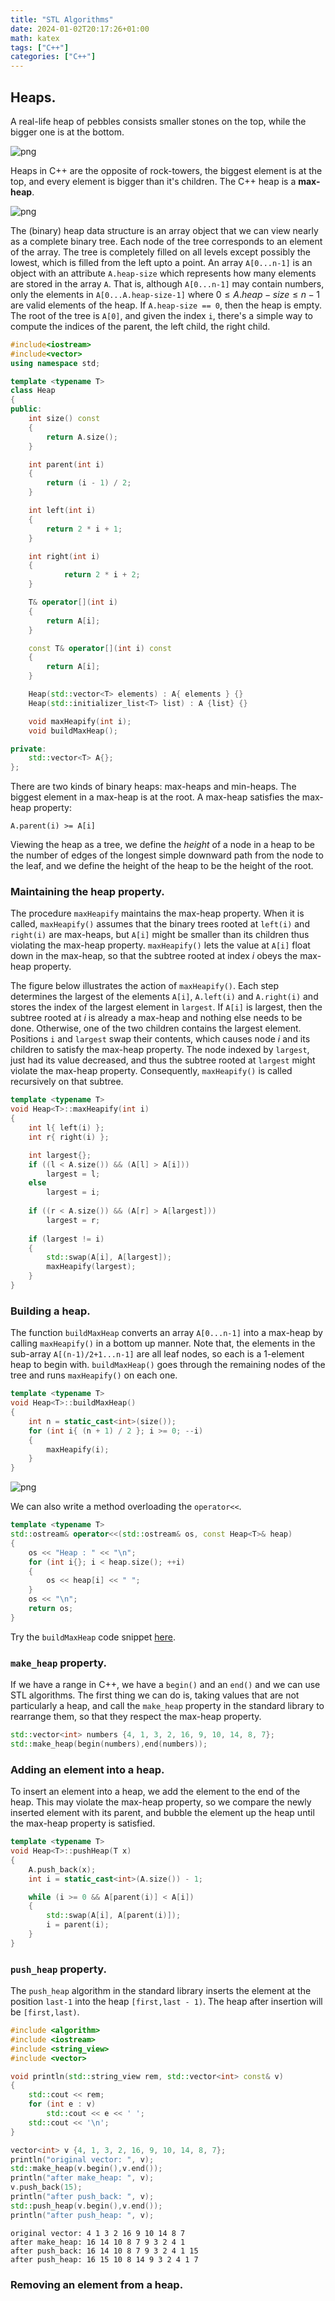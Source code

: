 ```yaml
---
title: "STL Algorithms"
date: 2024-01-02T20:17:26+01:00
math: katex
tags: ["C++"]
categories: ["C++"]
---
```


## Heaps.

A real-life heap of pebbles consists smaller stones on the top, while the bigger one is at the bottom. 

![png](./../../../../real-life-heap.png)

Heaps in C++ are the opposite of rock-towers, the biggest element is at the top, and every element is bigger than it's children. The C++ heap is a **max-heap**. 

![png](./../../../../max-heap.png)

The (binary) heap data structure is an array object that we can view nearly as a complete binary tree. Each node of the tree corresponds to an element of the array. The tree is completely filled on all levels except possibly the lowest, which is filled from the left upto a point. An array `A[0...n-1]` is an object with an attribute `A.heap-size` which represents how many elements are stored in the array `A`. That is, although `A[0...n-1]` may contain numbers, only the elements in `A[0...A.heap-size-1]` where $0\leq A.heap-size \leq n-1$ are valid elements of the heap. If `A.heap-size == 0`, then the heap is empty. The root of the tree is `A[0]`, and given the index `i`, there's a simple way to compute the indices of the parent, the left child, the right child.

```cpp
#include<iostream>
#include<vector>
using namespace std;

template <typename T>
class Heap
{
public:
	int size() const
	{
		return A.size();
	}

	int parent(int i)
	{
		return (i - 1) / 2;
	}

	int left(int i)
	{
		return 2 * i + 1;
	}

	int right(int i)
	{
			return 2 * i + 2;
	}

	T& operator[](int i)
	{
		return A[i];
	}

	const T& operator[](int i) const
	{
		return A[i];
	}

	Heap(std::vector<T> elements) : A{ elements } {}
	Heap(std::initializer_list<T> list) : A {list} {}

	void maxHeapify(int i);
	void buildMaxHeap();

private:
	std::vector<T> A{};
};
```

There are two kinds of binary heaps: max-heaps and min-heaps. The biggest element in a max-heap is at the root. A max-heap satisfies the max-heap property:

```
A.parent(i) >= A[i]
```

Viewing the heap as a tree, we define the *height* of a node in a heap to be the number of edges of the longest simple downward path from the node to the leaf, and we define the height of the heap to be the height of the root. 

### Maintaining the heap property.

The procedure `maxHeapify` maintains the max-heap property. When it is called, `maxHeapify()` assumes that the binary trees rooted at `left(i)` and `right(i)` are max-heaps, but `A[i]` might be smaller than its children thus violating the max-heap property. `maxHeapify()` lets the value at `A[i]` float down in the max-heap, so that the subtree rooted at index $i$ obeys the max-heap property.

The figure below illustrates the action of `maxHeapify()`. Each step determines the largest of the elements `A[i]`, `A.left(i)` and `A.right(i)` and stores the index of the largest element in `largest`. If `A[i]` is largest, then the subtree rooted at $i$ is already a max-heap and nothing else needs to be done. Otherwise, one of the two children contains the largest element. Positions `i` and `largest` swap their contents, which causes node $i$ and its children to satisfy the max-heap property. The node indexed by `largest`, just had its value decreased, and thus the subtree rooted at `largest` might violate the max-heap property. Consequently, `maxHeapify()` is called recursively on that subtree.

```cpp
template <typename T>
void Heap<T>::maxHeapify(int i)
{
	int l{ left(i) };
	int r{ right(i) };

	int largest{};
	if ((l < A.size()) && (A[l] > A[i]))
		largest = l;
	else
		largest = i;
	
	if ((r < A.size()) && (A[r] > A[largest]))
		largest = r;
	
	if (largest != i)
	{
		std::swap(A[i], A[largest]);
		maxHeapify(largest);
	}
}
```

### Building a heap.

The function `buildMaxHeap` converts an array `A[0...n-1]` into a max-heap by calling `maxHeapify()` in a bottom up manner. Note that, the elements in the sub-array `A[(n-1)/2+1...n-1]` are all leaf nodes, so each is a $1$-element heap to begin with. `buildMaxHeap()` goes through the remaining nodes of the tree and runs `maxHeapify()` on each one.

```cpp
template <typename T>
void Heap<T>::buildMaxHeap()
{
	int n = static_cast<int>(size());
	for (int i{ (n + 1) / 2 }; i >= 0; --i)
	{
		maxHeapify(i);
	}
}
```

![png](./../../../../max-heap-2.png)

We can also write a method overloading the `operator<<`.

```cpp
template <typename T>
std::ostream& operator<<(std::ostream& os, const Heap<T>& heap)
{
	os << "Heap : " << "\n";
	for (int i{}; i < heap.size(); ++i)
	{
		os << heap[i] << " ";
	}
	os << "\n";
	return os;
}
```

Try the `buildMaxHeap` code snippet [here](https://www.online-ide.com/YpuNr4O36d).

### `make_heap` property.

If we have a range in C++, we have a `begin()` and an `end()` and we can use STL algorithms. The first thing we can do is, taking values that are not particularly a heap, and call the `make_heap` property in the standard library to rearrange them, so that they respect the max-heap property. 

```cpp
std::vector<int> numbers {4, 1, 3, 2, 16, 9, 10, 14, 8, 7};
std::make_heap(begin(numbers),end(numbers));
```

### Adding an element into a heap.

To insert an element into a heap, we add the element to the end of the heap. This may violate the max-heap property, so we compare the newly inserted element with its parent, and bubble the element up the heap until the max-heap property is satisfied.

```cpp
template <typename T>
void Heap<T>::pushHeap(T x)
{
	A.push_back(x);
	int i = static_cast<int>(A.size()) - 1;

	while (i >= 0 && A[parent(i)] < A[i])
	{
		std::swap(A[i], A[parent(i)]);
		i = parent(i);
	}
}
```

### `push_heap` property.

The `push_heap` algorithm in the standard library inserts the element at the position `last-1` into the heap `[first,last - 1)`. The heap after insertion will be `[first,last)`.

```cpp
#include <algorithm>
#include <iostream>
#include <string_view>
#include <vector>

void println(std::string_view rem, std::vector<int> const& v)
{
    std::cout << rem;
    for (int e : v)
        std::cout << e << ' ';
    std::cout << '\n';
}

vector<int> v {4, 1, 3, 2, 16, 9, 10, 14, 8, 7};
println("original vector: ", v);
std::make_heap(v.begin(),v.end());
println("after make_heap: ", v);
v.push_back(15);
println("after push_back: ", v);
std::push_heap(v.begin(),v.end());
println("after push_heap: ", v);
```

```
original vector: 4 1 3 2 16 9 10 14 8 7
after make_heap: 16 14 10 8 7 9 3 2 4 1
after push_back: 16 14 10 8 7 9 3 2 4 1 15
after push_heap: 16 15 10 8 14 9 3 2 4 1 7
```

### Removing an element from a heap.

